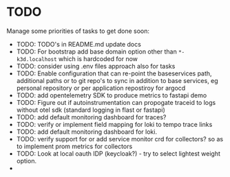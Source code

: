 # TODO

Manage some priorities of tasks to get done soon:

* TODO: TODO's in README.md update docs
* TODO: For bootstrap add base domain option other than `*-k3d.localhost` which is hardcoded for now
* TODO: consider using .env files approach also for tasks
* TODO: Enable configuration that can re-point the baseservices path, additional paths or to git repo's to sync in addition to base services, eg personal repository or per application repostiroy for argocd
* TODO: add opentelemetry SDK to produce metrics to fastapi demo
* TODO: Figure out if autoinstrumentation can propogate traceid to logs without otel sdk (standard logging in flast or fastapi)
* TODO: add default monitoring dashboard for traces?
* TODO: verify or implement field mapping for loki to tempo trace links
* TODO: add default monitoring dashboard for loki.
* TODO: verify support for or add service monitor crd for collectors? so as to implement prom metrics for collectors
* TODO: Look at local oauth IDP (keycloak?) - try to select lightest weight option.
* 